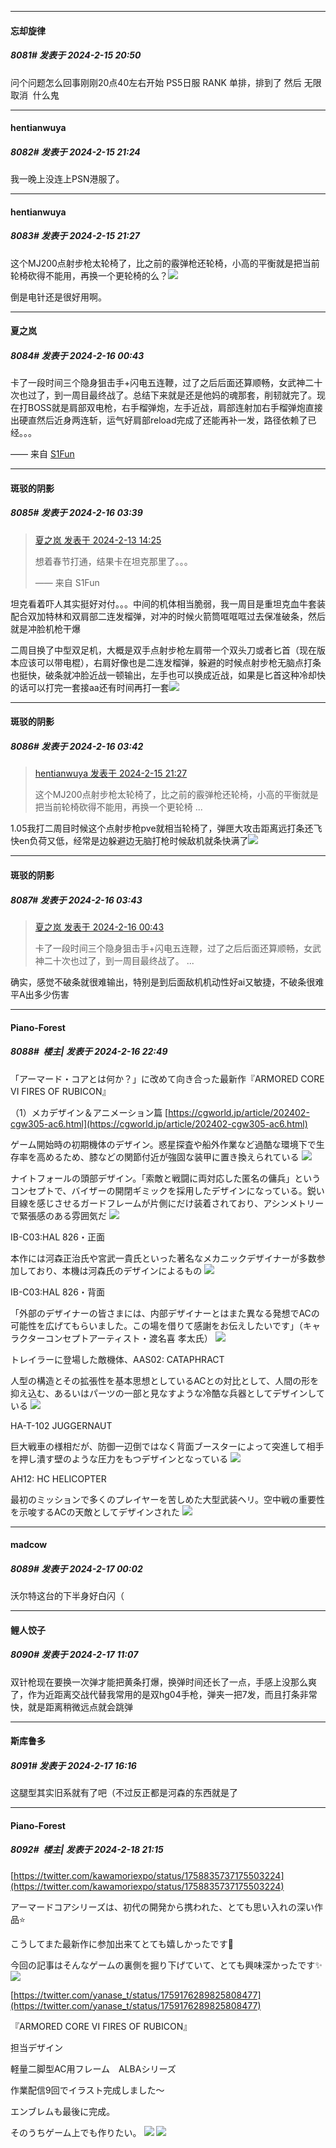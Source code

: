 
*****

####  忘却旋律  
##### 8081#       发表于 2024-2-15 20:50

问个问题怎么回事刚刚20点40左右开始 PS5日服 RANK 单排，排到了 然后 无限取消  什么鬼


*****

####  hentianwuya  
##### 8082#       发表于 2024-2-15 21:24

我一晚上没连上PSN港服了。

*****

####  hentianwuya  
##### 8083#       发表于 2024-2-15 21:27

这个MJ200点射步枪太轮椅了，比之前的霰弹枪还轮椅，小高的平衡就是把当前轮椅砍得不能用，再换一个更轮椅的么？<img src="https://static.saraba1st.com/image/smiley/face2017/091.png" referrerpolicy="no-referrer">

倒是电针还是很好用啊。


*****

####  夏之岚  
##### 8084#       发表于 2024-2-16 00:43

卡了一段时间三个隐身狙击手+闪电五连鞭，过了之后后面还算顺畅，女武神二十次也过了，到一周目最终战了。总结下来就是还是他妈的魂那套，削韧就完了。现在打BOSS就是肩部双电枪，右手榴弹炮，左手近战，肩部连射加右手榴弹炮直接出硬直然后近身两连斩，运气好肩部reload完成了还能再补一发，路径依赖了已经。。。

—— 来自 [S1Fun](https://s1fun.koalcat.com)


*****

####  斑驳的阴影  
##### 8085#       发表于 2024-2-16 03:39

<blockquote><a href="httphttps://bbs.saraba1st.com/2b/forum.php?mod=redirect&amp;goto=findpost&amp;pid=63952873&amp;ptid=2109078" target="_blank">夏之岚 发表于 2024-2-13 14:25</a>

想着春节打通，结果卡在坦克那里了。。。

—— 来自 S1Fun</blockquote>
坦克看着吓人其实挺好对付。。。中间的机体相当脆弱，我一周目是重坦克血牛套装配合双加特林和双肩部二连发榴弹，对冲的时候火箭筒哐哐哐过去保准破条，然后就是冲脸机枪干爆

二周目换了中型双足机，大概是双手点射步枪左肩带一个双头刀或者匕首（现在版本应该可以带电棍），右肩好像也是二连发榴弹，躲避的时候点射步枪无脑点打条也挺快，破条就冲脸近战一顿输出，左手也可以换成近战，如果是匕首这种冷却快的话可以打完一套接aa还有时间再打一套<img src="https://static.saraba1st.com/image/smiley/face2017/044.png" referrerpolicy="no-referrer">


*****

####  斑驳的阴影  
##### 8086#       发表于 2024-2-16 03:42

<blockquote><a href="httphttps://bbs.saraba1st.com/2b/forum.php?mod=redirect&amp;goto=findpost&amp;pid=63966511&amp;ptid=2109078" target="_blank">hentianwuya 发表于 2024-2-15 21:27</a>

这个MJ200点射步枪太轮椅了，比之前的霰弹枪还轮椅，小高的平衡就是把当前轮椅砍得不能用，再换一个更轮椅 ...</blockquote>
1.05我打二周目时候这个点射步枪pve就相当轮椅了，弹匣大攻击距离远打条还飞快en负荷又低，经常是边躲避边无脑打枪时候敌机就条快满了<img src="https://static.saraba1st.com/image/smiley/face2017/024.png" referrerpolicy="no-referrer">

*****

####  斑驳的阴影  
##### 8087#       发表于 2024-2-16 03:43

<blockquote><a href="httphttps://bbs.saraba1st.com/2b/forum.php?mod=redirect&amp;goto=findpost&amp;pid=63968372&amp;ptid=2109078" target="_blank">夏之岚 发表于 2024-2-16 00:43</a>

卡了一段时间三个隐身狙击手+闪电五连鞭，过了之后后面还算顺畅，女武神二十次也过了，到一周目最终战了。 ...</blockquote>
确实，感觉不破条就很难输出，特别是到后面敌机机动性好ai又敏捷，不破条很难平A出多少伤害


*****

####  Piano-Forest  
##### 8088#         楼主| 发表于 2024-2-16 22:49

「アーマード・コアとは何か？」に改めて向き合った最新作『ARMORED CORE VI FIRES OF RUBICON』

（1）メカデザイン＆アニメーション篇
[https://cgworld.jp/article/202402-cgw305-ac6.html](https://cgworld.jp/article/202402-cgw305-ac6.html)

ゲーム開始時の初期機体のデザイン。惑星探査や船外作業など過酷な環境下で生存率を高めるため、膝などの関節付近が強固な装甲に置き換えられている
<img src="https://p.sda1.dev/15/70e59fd62ed136d3fcd24dc885f8866d/8301412a183b2e6d7f221fe7af9eae60f64c243c.jpg" referrerpolicy="no-referrer">

ナイトフォールの頭部デザイン。「索敵と戦闘に両対応した匿名の傭兵」というコンセプトで、バイザーの開閉ギミックを採用したデザインになっている。鋭い目線を感じさせるガードフレームが片側にだけ装着されており、アシンメトリーで緊張感のある雰囲気だ
<img src="https://p.sda1.dev/15/4b3daa11c4df862a02d103be4e3ab68e/daa6e3769de0c34da7ac42f71bd0a34d35e5335a.jpg" referrerpolicy="no-referrer">

IB-C03:HAL 826・正面

本作には河森正治氏や宮武一貴氏といった著名なメカニックデザイナーが多数参加しており、本機は河森氏のデザインによるもの
<img src="https://p.sda1.dev/15/705339b004b7e4d72945c36fefe32e89/ff0e5d714edbc083bc804bd57956e4a971454cdb.jpg" referrerpolicy="no-referrer">

IB-C03:HAL 826・背面

「外部のデザイナーの皆さまには、内部デザイナーとはまた異なる発想でACの可能性を広げてもらいました。この場を借りて感謝をお伝えしたいです」（キャラクターコンセプトアーティスト・渡名喜 孝太氏）
<img src="https://p.sda1.dev/15/280cfdb0dfbfc9f30fd39fad9444cf0b/4e9478fe39a694d8dda17934e19555626ae68cd0.jpg" referrerpolicy="no-referrer">

トレイラーに登場した敵機体、AAS02: CATAPHRACT

人型の構造とその拡張性を基本思想としているACとの対比として、人間の形を抑え込む、あるいはパーツの一部と見なすような冷酷な兵器としてデザインしている
<img src="https://p.sda1.dev/15/f7a668d3ec314e7b5a192c8411550652/eede0dea30a1c37a5c91a9439acab235b96049fa.jpg" referrerpolicy="no-referrer">

HA-T-102 JUGGERNAUT

巨大戦車の様相だが、防御一辺倒ではなく背面ブースターによって突進して相手を押し潰す壁のような圧力をもつデザインとなっている
<img src="https://p.sda1.dev/15/c1537e91a1aac96211463f7e43c506db/9471b7a1cfc9d77bc18a7d918dc970e5d69f2851.jpg" referrerpolicy="no-referrer">

AH12: HC HELICOPTER

最初のミッションで多くのプレイヤーを苦しめた大型武装ヘリ。空中戦の重要性を示唆するACの天敵としてデザインされた
<img src="https://p.sda1.dev/15/79ed37cf31969b0b3fb5cc838ae2f485/0d1288f9b012a0f57481f67451c2ce71102a0340.jpg" referrerpolicy="no-referrer">


*****

####  madcow  
##### 8089#       发表于 2024-2-17 00:02

沃尔特这台的下半身好白闪（


*****

####  鲤人饺子  
##### 8090#       发表于 2024-2-17 11:07

双针枪现在要换一次弹才能把黄条打爆，换弹时间还长了一点，手感上没那么爽了，作为近距离交战代替我常用的是双hg04手枪，弹夹一把7发，而且打条非常快，就是距离稍微远点就会跳弹


*****

####  斯库鲁多  
##### 8091#       发表于 2024-2-17 16:16

这腿型其实旧系就有了吧（不过反正都是河森的东西就是了


*****

####  Piano-Forest  
##### 8092#         楼主| 发表于 2024-2-18 21:15

[https://twitter.com/kawamoriexpo/status/1758835737175503224](https://twitter.com/kawamoriexpo/status/1758835737175503224)

アーマードコアシリーズは、初代の開発から携われた、とても思い入れの深い作品⭐️

こうしてまた最新作に参加出来てとても嬉しかったです🎵

今回の記事はそんなゲームの裏側を掘り下げていて、とても興味深かったです✨
<img src="https://p.sda1.dev/15/6fad11caf4e91c74c2e26e3b8f1b6dba/20240218_210952.jpg" referrerpolicy="no-referrer">

[https://twitter.com/yanase_t/status/1759176289825808477](https://twitter.com/yanase_t/status/1759176289825808477)

『ARMORED CORE VI FIRES OF RUBICON』

担当デザイン

軽量二脚型AC用フレーム　ALBAシリーズ

作業配信9回でイラスト完成しました～

エンブレムも最後に完成。

そのうちゲーム上でも作りたい。
<img src="https://p.sda1.dev/15/a68558f0c943eee4072670ca14f7195b/20240218_210958.jpg" referrerpolicy="no-referrer">
<img src="https://p.sda1.dev/15/0c1b6f16772e489d2625e4e7857ab81e/20240218_211000.jpg" referrerpolicy="no-referrer">

